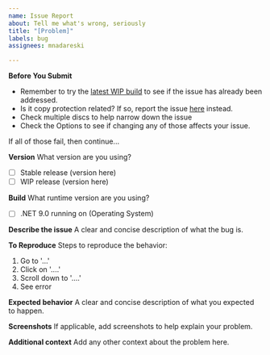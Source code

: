 ```yaml
---
name: Issue Report
about: Tell me what's wrong, seriously
title: "[Problem]"
labels: bug
assignees: mnadareski

---
```


**Before You Submit**

- Remember to try the [latest WIP build](https://github.com/SabreTools/MPF/releases/tag/rolling) to see if the issue has already been addressed.
- Is it copy protection related? If so, report the issue [here](https://github.com/SabreTools/BinaryObjectScanner/issues) instead.
- Check multiple discs to help narrow down the issue
- Check the Options to see if changing any of those affects your issue.

If all of those fail, then continue...

**Version**
What version are you using?

- [ ] Stable release (version here)
- [ ] WIP release (version here)

**Build**
What runtime version are you using?

- [ ] .NET 9.0 running on (Operating System)

**Describe the issue**
A clear and concise description of what the bug is.

**To Reproduce**
Steps to reproduce the behavior:

1. Go to '...'
2. Click on '....'
3. Scroll down to '....'
4. See error

**Expected behavior**
A clear and concise description of what you expected to happen.

**Screenshots**
If applicable, add screenshots to help explain your problem.

**Additional context**
Add any other context about the problem here.
